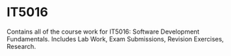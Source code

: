 # IT5016
Contains all of the course work for IT5016: Software Development Fundamentals. Includes Lab Work, Exam Submissions, Revision Exercises, Research.
